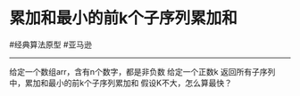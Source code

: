 # 累加和最小的前k个子序列累加和
#经典算法原型
#亚马逊 

---


给定一个数组arr，含有n个数字，都是非负数
给定一个正数k
返回所有子序列中，累加和最小的前k个子序列累加和
假设K不大，怎么算最快？